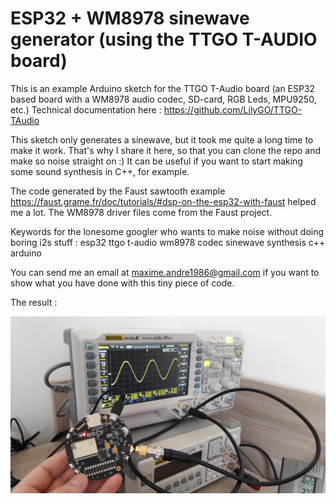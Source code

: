 ESP32 + WM8978 sinewave generator (using the TTGO T-AUDIO board)
================================================================


This is an example Arduino sketch for the TTGO T-Audio board (an ESP32 based board with a WM8978 audio codec, SD-card, RGB Leds, MPU9250, etc.)
Technical documentation here :
<https://github.com/LilyGO/TTGO-TAudio>

This sketch only generates a sinewave, but it took me quite a long time to make it work.
That's why I share it here, so that you can clone the repo and make so noise straight on :)
It can be useful if you want to start making some sound synthesis in C++, for example.

The code generated by the Faust sawtooth example <https://faust.grame.fr/doc/tutorials/#dsp-on-the-esp32-with-faust> helped me a lot.
The WM8978 driver files come from the Faust project.

Keywords for the lonesome googler who wants to make noise without doing boring i2s stuff :
esp32 ttgo t-audio wm8978 codec sinewave synthesis c++ arduino

You can send me an email at <maxime.andre1986@gmail.com> if you want to show what you have done with this tiny piece of code.

The result :

![Sine wave](sinewave.jpg?raw=true "Sine wave")